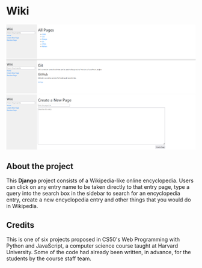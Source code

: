 # Wiki

![](https://github.com/gabriel-vs/wiki/blob/master/img/wiki1.png)
![](https://github.com/gabriel-vs/wiki/blob/master/img/wiki2.png)
![](https://github.com/gabriel-vs/wiki/blob/master/img/wiki3.png)

## About the project

This **Django** project consists of a Wikipedia-like online encyclopedia. Users can click on any entry name to be taken directly to that entry page, type a query into the search box in the sidebar to search for an encyclopedia entry, create a new encyclopedia entry and other things that you would do in Wikipedia.

## Credits

This is one of six projects proposed in CS50's Web Programming with Python and JavaScript, a computer science course taught at Harvard University. Some of the code had already been written, in advance, for the students by the course staff team.
